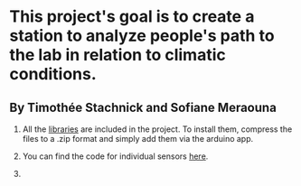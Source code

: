 # This project's goal is to create a station to analyze  people's path to the lab in relation to climatic conditions.

## By Timothée Stachnick and Sofiane Meraouna

1. All the [libraries](https://github.com/UCP-Internship/codemerge/tree/master/libraries) are included in the project. To install them, compress the files to a .zip format and simply add them via the arduino app.

2. You can find the code for individual sensors [here](https://github.com/UCP-Internship/codemerge/tree/master/Sensors_only).

3. 
